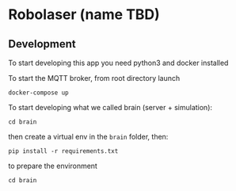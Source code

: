 # Robolaser (name TBD)

## Development

To start developing this app you need python3 and docker installed

To start the MQTT broker, from root directory launch
```
docker-compose up
```

To start developing what we called brain (server + simulation):
```
cd brain
```
then create a virtual env in the ```brain``` folder, then:
```
pip install -r requirements.txt
```
to prepare the environment



```
cd brain
